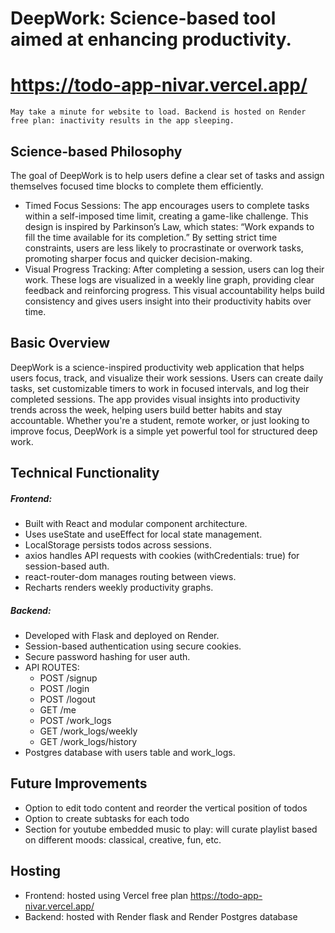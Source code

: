 # DeepWork: Science-based tool aimed at enhancing productivity.

# https://todo-app-nivar.vercel.app/
`May take a minute for website to load. Backend is hosted on Render free plan: inactivity results in the app sleeping.`

## Science-based Philosophy
The goal of DeepWork is to help users define a clear set of tasks and assign themselves focused time blocks to complete them efficiently.

- Timed Focus Sessions: The app encourages users to complete tasks within a self-imposed time limit, creating a game-like challenge. This design is inspired by Parkinson’s Law, which states:
“Work expands to fill the time available for its completion.”
By setting strict time constraints, users are less likely to procrastinate or overwork tasks, promoting sharper focus and quicker decision-making.
- Visual Progress Tracking: After completing a session, users can log their work. These logs are visualized in a weekly line graph, providing clear feedback and reinforcing progress. This visual accountability helps build consistency and gives users insight into their productivity habits over time.

## Basic Overview
DeepWork is a science-inspired productivity web application that helps users focus, track, and visualize their work sessions. Users can create daily tasks, set customizable timers to work in focused intervals, and log their completed sessions. The app provides visual insights into productivity trends across the week, helping users build better habits and stay accountable. Whether you're a student, remote worker, or just looking to improve focus, DeepWork is a simple yet powerful tool for structured deep work.

## Technical Functionality
##### Frontend:
- Built with React and modular component architecture.
- Uses useState and useEffect for local state management.
- LocalStorage persists todos across sessions.
- axios handles API requests with cookies (withCredentials: true) for session-based auth.
- react-router-dom manages routing between views.
- Recharts renders weekly productivity graphs.

##### Backend:
- Developed with Flask and deployed on Render.
- Session-based authentication using secure cookies.
- Secure password hashing for user auth.
- API ROUTES:
  - POST /signup
  - POST /login
  - POST /logout
  - GET /me
  - POST /work_logs
  - GET /work_logs/weekly
  - GET /work_logs/history
- Postgres database with users table and work_logs.

## Future Improvements
- Option to edit todo content and reorder the vertical position of todos
- Option to create subtasks for each todo
- Section for youtube embedded music to play: will curate playlist based on different moods: classical, creative, fun, etc.

## Hosting
- Frontend: hosted using Vercel free plan https://todo-app-nivar.vercel.app/
- Backend: hosted with Render flask and Render Postgres database
